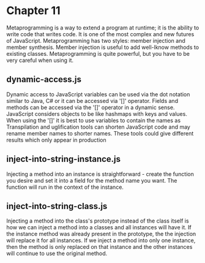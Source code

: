 # Chapter 11
Metaprogramming is a way to extend a program at runtime; it is the ability to write code that writes code. It is one of the most complex and new futures of JavaScript. Metaprogramming has two styles: member injection and member synthesis. Member injection is useful to add well-lknow methods to existing classes. Metaprogramming is quite powerful, but you have to be very careful when using it.

## dynamic-access.js
Dynamic access to JavaScript variables can be used via the dot notation similar to Java, C# or it can be accessed via '[]' operator. Fields and methods can be accessed via the '[]' operator in a dynamic sense. JavaScript considers objects to be like hashmaps with keys and values. When using the '[]' it is best to use variables to contain the names as Transpilation and uglification tools can shorten JavaScript code and may rename member names to shorter names. These tools could give different results which only appear in production

## inject-into-string-instance.js
Injecting a method into an instance is straightforward - create the function you desire and set it into a field for the method name you want. The function will run in the context of the instance.

## inject-into-string-class.js
Injecting a method into the class's prototype instead of the class itself is how we can inject a method into a classes and all instances will have it. If the instance method was already present in the prototype, the the injection will replace it for all instances. If we inject a method into only one instance, then the method is only replaced on that instance and the other instances will continue to use the original method.
